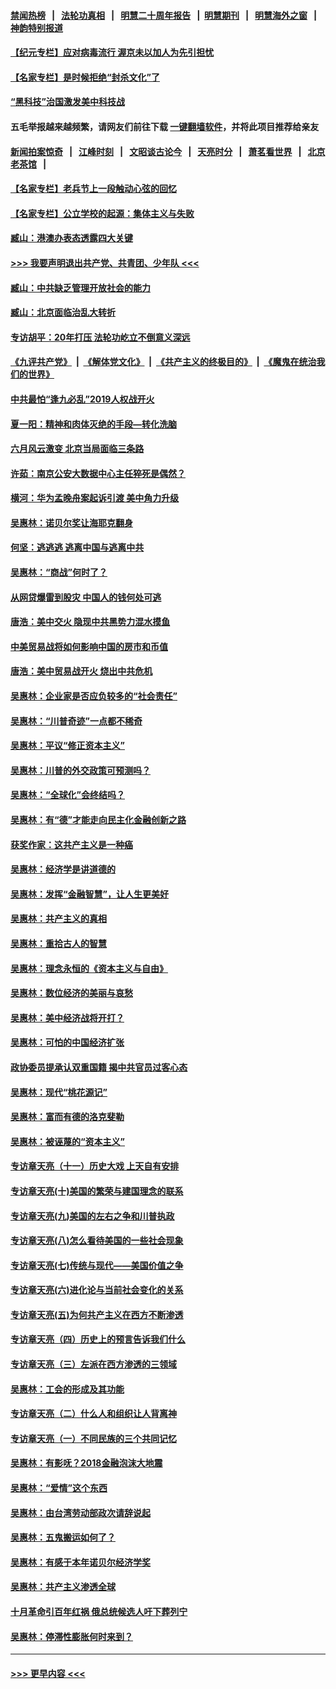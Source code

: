 #### [禁闻热榜](热点新闻.md?=0)  &nbsp;&nbsp;|&nbsp;&nbsp; [法轮功真相](https://github.com/gfw-breaker/truth/blob/master/README.md?=0) &nbsp;&nbsp;|&nbsp;&nbsp; [明慧二十周年报告](https://github.com/gfw-breaker/mh-reports/blob/master/README.md?=0) &nbsp;&nbsp;|&nbsp;&nbsp;[明慧期刊](https://github.com/gfw-breaker/mh-qikan) &nbsp;&nbsp;|&nbsp;&nbsp; [明慧海外之窗](https://github.com/gfw-breaker/mh-news/blob/master/README.md?=0) &nbsp;&nbsp;|&nbsp;&nbsp; [神韵特别报道](https://github.com/gfw-breaker/mh-news/blob/master/shenyun.md?=0)
#### [【纪元专栏】应对病毒流行 渥京未以加人为先引担忧](../pages/nsc423/n11875714.md?t=02250231) 
#### [【名家专栏】是时候拒绝“封杀文化”了](../pages/nsc423/n11814093.md?t=02250231) 
#### [“黑科技”治国激发美中科技战](../pages/nsc423/n11638056.md?t=02250231) 
#### 五毛举报越来越频繁，请网友们前往下载 [一键翻墙软件](https://github.com/gfw-breaker/ssr-accounts)，并将此项目推荐给亲友
#### [新闻拍案惊奇](https://github.com/gfw-breaker/banned-news/blob/master/pages/link4.md) &nbsp;&nbsp;|&nbsp;&nbsp; [江峰时刻](https://github.com/gfw-breaker/banned-news/blob/master/pages/link4.md) &nbsp;&nbsp;|&nbsp;&nbsp; [文昭谈古论今](https://github.com/gfw-breaker/banned-news/blob/master/pages/link4.md) &nbsp;&nbsp;|&nbsp;&nbsp; [天亮时分](https://github.com/gfw-breaker/banned-news/blob/master/pages/link4.md) &nbsp;&nbsp;|&nbsp;&nbsp; [萧茗看世界](https://github.com/gfw-breaker/banned-news/blob/master/pages/link4.md) &nbsp;&nbsp;|&nbsp;&nbsp; [北京老茶馆](https://github.com/gfw-breaker/banned-news/blob/master/pages/link4.md) &nbsp;&nbsp;|&nbsp;&nbsp; 
#### [【名家专栏】老兵节上一段触动心弦的回忆](../pages/nsc423/n11646016.md?t=02250231) 
#### [【名家专栏】公立学校的起源：集体主义与失败](../pages/nsc423/n11601833.md?t=02250231) 
#### [臧山：港澳办表态透露四大关键](../pages/nsc423/n11421628.md?t=02250231) 
#### [>>> 我要声明退出共产党、共青团、少年队 <<<](https://github.com/begood0513/goodnews/blob/master/quit/letter.md) 
#### [臧山：中共缺乏管理开放社会的能力](../pages/nsc423/n11407457.md?t=02250231) 
#### [臧山：北京面临治乱大转折](../pages/nsc423/n11406895.md?t=02250231) 
#### [专访胡平：20年打压 法轮功屹立不倒意义深远](../pages/nsc423/n11398800.md?t=02250231) 
#### [《九评共产党》](https://github.com/begood0513/9ping.md/blob/master/README.md) &nbsp;|&nbsp; [《解体党文化》](../../../../jtdwh.md/blob/master/README.md)  &nbsp;|&nbsp; [《共产主义的终极目的》](../../../../gczydzjmd.md/blob/master/README.md) &nbsp;|&nbsp; [《魔鬼在统治我们的世界》](../../../../mgztzwmdsj.md/blob/master/README.md) 
#### [中共最怕“逢九必乱”2019人权战开火](../pages/nsc423/n11385248.md?t=02250231) 
#### [夏一阳：精神和肉体灭绝的手段—转化洗脑](../pages/nsc423/n11368250.md?t=02250231) 
#### [六月风云激变 北京当局面临三条路](../pages/nsc423/n11313668.md?t=02250231) 
#### [许茹：南京公安大数据中心主任猝死是偶然？](../pages/nsc423/n11064744.md?t=02250231) 
#### [横河：华为孟晚舟案起诉引渡 美中角力升级](../pages/nsc423/n11027230.md?t=02250231) 
#### [吴惠林：诺贝尔奖让海耶克翻身](../pages/nsc423/n10890049.md?t=02250231) 
#### [何坚：逃逃逃 逃离中国与逃离中共](../pages/nsc423/n10592891.md?t=02250231) 
#### [吴惠林：“商战”何时了？](../pages/nsc423/n10573558.md?t=02250231) 
#### [从网贷爆雷到股灾 中国人的钱何处可逃](../pages/nsc423/n10572800.md?t=02250231) 
#### [唐浩：美中交火 隐现中共黑势力混水摸鱼](../pages/nsc423/n10544040.md?t=02250231) 
#### [中美贸易战将如何影响中国的房市和币值](../pages/nsc423/n10543697.md?t=02250231) 
#### [唐浩：美中贸易战开火 烧出中共危机](../pages/nsc423/n10540126.md?t=02250231) 
#### [吴惠林：企业家是否应负较多的“社会责任”](../pages/nsc423/n10535022.md?t=02250231) 
#### [吴惠林：“川普奇迹”一点都不稀奇](../pages/nsc423/n10512808.md?t=02250231) 
#### [吴惠林：平议“修正资本主义”](../pages/nsc423/n10495724.md?t=02250231) 
#### [吴惠林：川普的外交政策可预测吗？](../pages/nsc423/n10462387.md?t=02250231) 
#### [吴惠林：“全球化”会终结吗？](../pages/nsc423/n10452838.md?t=02250231) 
#### [吴惠林：有“德”才能走向民主化金融创新之路](../pages/nsc423/n10432292.md?t=02250231) 
#### [获奖作家：这共产主义是一种癌](../pages/nsc423/n10431541.md?t=02250231) 
#### [吴惠林：经济学是讲道德的](../pages/nsc423/n10398014.md?t=02250231) 
#### [吴惠林：发挥“金融智慧”，让人生更美好](../pages/nsc423/n10375019.md?t=02250231) 
#### [吴惠林：共产主义的真相](../pages/nsc423/n10351394.md?t=02250231) 
#### [吴惠林：重拾古人的智慧](../pages/nsc423/n10337691.md?t=02250231) 
#### [吴惠林：理念永恒的《资本主义与自由》](../pages/nsc423/n10316274.md?t=02250231) 
#### [吴惠林：数位经济的美丽与哀愁](../pages/nsc423/n10292946.md?t=02250231) 
#### [吴惠林：美中经济战将开打？](../pages/nsc423/n10258825.md?t=02250231) 
#### [吴惠林：可怕的中国经济扩张](../pages/nsc423/n10219147.md?t=02250231) 
#### [政协委员提承认双重国籍 揭中共官员过客心态](../pages/nsc423/n10208809.md?t=02250231) 
#### [吴惠林：现代“桃花源记”](../pages/nsc423/n10185234.md?t=02250231) 
#### [吴惠林：富而有德的洛克斐勒](../pages/nsc423/n10142264.md?t=02250231) 
#### [吴惠林：被诬蔑的“资本主义”](../pages/nsc423/n10124816.md?t=02250231) 
#### [专访章天亮（十一）历史大戏 上天自有安排](../pages/nsc423/n10094905.md?t=02250231) 
#### [专访章天亮(十)美国的繁荣与建国理念的联系](../pages/nsc423/n10094899.md?t=02250231) 
#### [专访章天亮(九)美国的左右之争和川普执政](../pages/nsc423/n10094889.md?t=02250231) 
#### [专访章天亮(八)怎么看待美国的一些社会现象](../pages/nsc423/n10094857.md?t=02250231) 
#### [专访章天亮(七)传统与现代——美国价值之争](../pages/nsc423/n10093140.md?t=02250231) 
#### [专访章天亮(六)进化论与当前社会变化的关系](../pages/nsc423/n10092036.md?t=02250231) 
#### [专访章天亮(五)为何共产主义在西方不断渗透](../pages/nsc423/n10083620.md?t=02250231) 
#### [专访章天亮（四）历史上的预言告诉我们什么](../pages/nsc423/n10083606.md?t=02250231) 
#### [专访章天亮（三）左派在西方渗透的三领域](../pages/nsc423/n10081115.md?t=02250231) 
#### [吴惠林：工会的形成及其功能](../pages/nsc423/n10080633.md?t=02250231) 
#### [专访章天亮（二）什么人和组织让人背离神](../pages/nsc423/n10076637.md?t=02250231) 
#### [专访章天亮（一）不同民族的三个共同记忆](../pages/nsc423/n10074188.md?t=02250231) 
#### [吴惠林：有影呒？2018金融泡沫大地震](../pages/nsc423/n10040534.md?t=02250231) 
#### [吴惠林：“爱情”这个东西](../pages/nsc423/n10019423.md?t=02250231) 
#### [吴惠林：由台湾劳动部政次请辞说起](../pages/nsc423/n9979679.md?t=02250231) 
#### [吴惠林：五鬼搬运如何了？](../pages/nsc423/n9925338.md?t=02250231) 
#### [吴惠林：有感于本年诺贝尔经济学奖](../pages/nsc423/n9871883.md?t=02250231) 
#### [吴惠林：共产主义渗透全球](../pages/nsc423/n9812748.md?t=02250231) 
#### [十月革命引百年红祸 俄总统候选人吁下葬列宁](../pages/nsc423/n9810182.md?t=02250231) 
#### [吴惠林：停滞性膨胀何时来到？](../pages/nsc423/n9764136.md?t=02250231) 

----
#### [ >>> 更早内容 <<< ](../indexes/nsc423-earlier.md)
